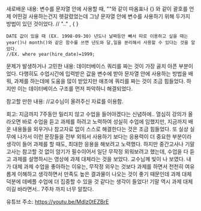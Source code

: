 새로배운 내용:
    변수를 문자열 안에 사용할 때, ""와 같이 따옴표나 {} 와 같이 괄호를 언제 어떤걸 사용하는건지 헷갈렸었는데 그냥 문자열 안에 변수를 사용하기 위해 두가지 방법이 있던 것이었다. // ".." , { }

    DATE 값이 있을 때 (EX. 1998-09-30) 년도나 날짜등만 빼서 따로 이용하고 싶을 때는 year()나 month()와 같은 함수를 쓰면 년도와 달,일을 분리해서 사용할 수 있다는 것을 알았다.
    //EX. where year(hire_date)=1999;
  
문제가 발생하거나 고민한 내용:
    데이터베이스 쿼리를 짜는 것이 가장 골치 아픈 부분이었다.
    다행히도 수업시간에 입력받은 값을 변수에 받아 문자열 안에 사용하는 방법을 배워, 과제를 하는데에 도움을 많이 받았지만 애초에 쿼리를 짜는 것이 조금 힘들었다.
    하지만 이는 데이터베이스 구조를 먼저 파악하니 해결되었다. 
  
 
 참고할 만한 내용:
    //교수님이 올려주신 자료를 이용함.
  
  
회고:
    지금까지 7주동안 밀리지 않고 수업을 들어야겠다는 신념하에..
    열심히 강의가 올라오면 바로 수업을 듣고 과제를 하려고 노력하여 성실히 수업에 임했지만, 지금까지 배운 내용들을 외우거나 참고자료 없이 스스로 해결한다는 것은 조금 힘들었다.
    또 실상 실무에 나가서 이런 문장들을 전부 외워서 사용하기 보다는 응용력이 더 중요한 부분이라 생각이 들어 과제를 할 때도, 최대한 응용을 해보려고 노력했다.
    하지만 중간고사나 기말고사는 참고할 것 없이 암기가 필수이어서 일단 무작정 외워보려고 했는데, 수업을 다 듣고 과제를 설명하시는 영상에 과제 대체라는 것을 보았다.
    교수님께 빛이 나 보였다.
    내가 대체 과제 수업을 좋아하는 이유는, 무작정 외우는 것보다 과제를 하면서 천천히 여유롭게 이해하고 생각하면서 만족도 높은 결과물이 나오는 것이 좋기 때문인데 과제 대체 덕분에 데베플 수업에 더 집중할 수 있을 것 같다는 생각이 들었다!
    기말 역시 과제 대체이길 바라면서.. 
    7주차 까지 너무 알찼다.
  
 
유튜브 주소: https://youtu.be/MdIz0tEZBrE